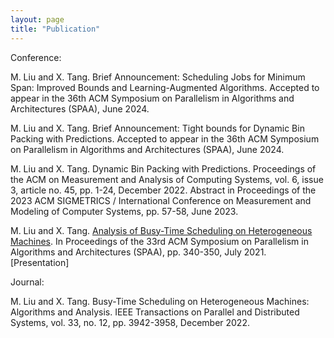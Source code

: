 ```yaml
---
layout: page
title: "Publication"
---
```

Conference:

M. Liu and X. Tang. Brief Announcement: Scheduling Jobs for Minimum Span: Improved Bounds and Learning-Augmented Algorithms. Accepted to appear in the 36th ACM Symposium on Parallelism in Algorithms and Architectures (SPAA), June 2024.

M. Liu and X. Tang. Brief Announcement: Tight bounds for Dynamic Bin Packing with Predictions. Accepted to appear in the 36th ACM Symposium on Parallelism in Algorithms and Architectures (SPAA), June 2024.

M. Liu and X. Tang. Dynamic Bin Packing with Predictions. Proceedings of the ACM on Measurement and Analysis of Computing Systems, vol. 6, issue 3, article no. 45, pp. 1-24, December 2022. Abstract in Proceedings of the 2023 ACM SIGMETRICS / International Conference on Measurement and Modeling of Computer Systems, pp. 57-58, June 2023.

M. Liu and X. Tang. [Analysis of Busy-Time Scheduling on Heterogeneous Machines](Publications/tpds2022.pdf/). In Proceedings of the 33rd ACM Symposium on Parallelism in Algorithms and Architectures (SPAA), pp. 340-350, July 2021. [Presentation]

Journal:

M. Liu and X. Tang. Busy-Time Scheduling on Heterogeneous Machines: Algorithms and Analysis. IEEE Transactions on Parallel and Distributed Systems, vol. 33, no. 12, pp. 3942-3958, December 2022.
